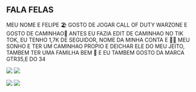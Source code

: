 ## FALA FELAS

 MEU NOME E FELIPE 🏖️
 GOSTO DE JOGAR CALL OF DUTY WARZONE E GOSTO DE CAMINHAO🥈
 ANTES EU FAZIA EDIT DE CAMINHAO NO TIK TOK, EU TENHO 1,7K DE SEGUIDOR, NOME DA MINHA CONTA E 🕵️‍♀️
 MEU SONHO E TER UM CAMINHAO PROPIO E DEICHAR ELE DO MEU JEITO, TAMBEM TER UMA FAMILHA BEM  🥇
 E EU TAMBEM GOSTO DA MARCA GTR35,E DO 34

![](https://media1.tenor.com/m/mu447OZCxmkAAAAC/scania.gif)       ![](https://media1.tenor.com/m/oW22nQJ24jcAAAAC/nissan-gtr-car.gif)

![](https://media1.tenor.com/m/b2ZOucB2kUUAAAAd/gtr.gif)          ![](https://media1.tenor.com/m/HjJFJOI6YqoAAAAC/krueger-cod.gif)
